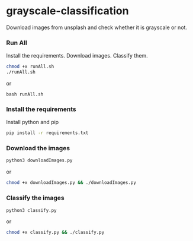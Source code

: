 # grayscale-classification
Download images from unsplash and check whether it is grayscale or not.

### Run All
Install the requirements. Download images. Classify them.
```bash
chmod +x runAll.sh
./runAll.sh
```
or
```
bash runAll.sh
```

### Install the requirements

Install python and pip
```bash
pip install -r requirements.txt
```

### Download the images
```bash
python3 downloadImages.py
```
or
```bash
chmod +x downloadImages.py && ./downloadImages.py
```

### Classify the images
```bash
python3 classify.py
```
or 
```bash
chmod +x classify.py && ./classify.py
```
